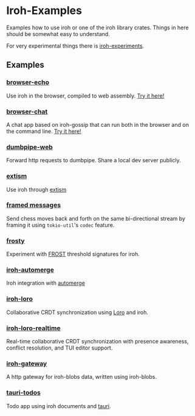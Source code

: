 # Iroh-Examples

Examples how to use iroh or one of the iroh library crates.
Things in here should be somewhat easy to understand.

For very experimental things there is [iroh-experiments].

## Examples

### [browser-echo](browser-echo)

Use iroh in the browser, compiled to web assembly. [Try it here!](https://n0-computer.github.io/iroh-examples/main/browser-echo/index.html)

### [browser-chat](browser-chat)

A chat app based on iroh-gossip that can run both in the browser and on the command line.
[Try it here!](https://n0-computer.github.io/iroh-examples/main/browser-chat/index.html)

### [dumbpipe-web](dumbpipe-web)

Forward http requests to dumbpipe. Share a local dev server publicly.

### [extism](extism)

Use iroh through [extism]

### [framed messages](framed-messages)

Send chess moves back and forth on the same bi-directional stream by framing it using `tokio-util`'s `codec` feature.

### [frosty](frosty)

Experiment with [FROST] threshold signatures for iroh.

### [iroh-automerge](iroh-automerge)

Iroh integration with [automerge]

### [iroh-loro](iroh-loro)

Collaborative CRDT synchronization using [Loro](https://loro.dev) and iroh.

### [iroh-loro-realtime](iroh-loro-realtime)

Real-time collaborative CRDT synchronization with presence awareness, conflict resolution, and TUI editor support.

### [iroh-gateway](iroh-gateway)

A http gateway for iroh-blobs data, written using iroh-blobs.

### [tauri-todos](tauri-todos)

Todo app using iroh documents and [tauri].


[iroh-experiments]: https://github.com/n0-computer/iroh-experiments
[extism]: https://extism.org/
[automerge]: https://automerge.org/
[Loro]: https://loro.dev/
[mainline]: https://en.wikipedia.org/wiki/Mainline_DHT
[pkarr]: https://pkarr.org/
[tauri]: https://tauri.app/
[FROST]: https://eprint.iacr.org/2020/852.pdf

